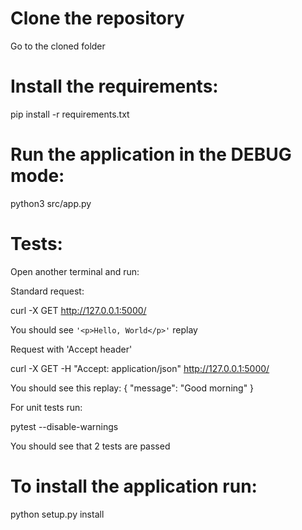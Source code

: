 # Clone the repository
Go to the cloned folder

# Install the requirements:

pip install -r requirements.txt

# Run the application in the DEBUG mode:

python3 src/app.py

# Tests:

Open another terminal and run:

Standard request:

curl -X GET http://127.0.0.1:5000/

You should see `'<p>Hello, World</p>'` replay

Request with 'Accept header'

curl -X GET -H "Accept: application/json" http://127.0.0.1:5000/

You should see this replay:
{
  "message": "Good morning"
}

For unit tests run:

pytest --disable-warnings

You should see that 2 tests are passed

# To install the application run:
python setup.py install
